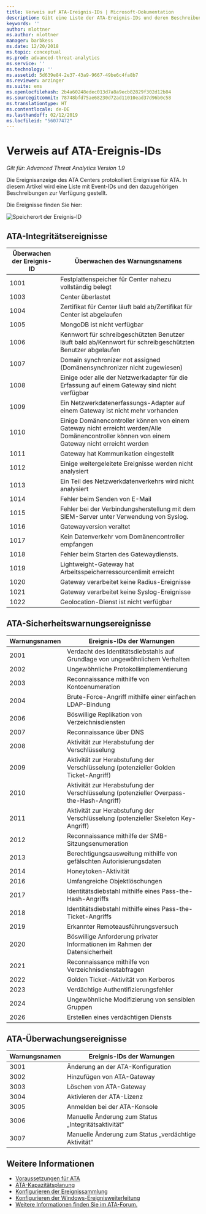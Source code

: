 ```yaml
---
title: Verweis auf ATA-Ereignis-IDs | Microsoft-Dokumentation
description: Gibt eine Liste der ATA-Ereignis-IDs und deren Beschreibungen zurück.
keywords: ''
author: mlottner
ms.author: mlottner
manager: barbkess
ms.date: 12/20/2018
ms.topic: conceptual
ms.prod: advanced-threat-analytics
ms.service: ''
ms.technology: ''
ms.assetid: 5d639e84-2e37-43a9-9667-49be6c4fa8b7
ms.reviewer: arzinger
ms.suite: ems
ms.openlocfilehash: 2b4a60248edec013d7a8a9ecb82829f302d12b84
ms.sourcegitcommit: 78748bfd75ae68230d72ad11010ead37d96b0c58
ms.translationtype: HT
ms.contentlocale: de-DE
ms.lasthandoff: 02/12/2019
ms.locfileid: "56077472"
---
```

# <a name="ata-event-id-reference"></a>Verweis auf ATA-Ereignis-IDs


*Gilt für: Advanced Threat Analytics Version 1.9*

Die Ereignisanzeige des ATA Centers protokolliert Ereignisse für ATA. In diesem Artikel wird eine Liste mit Event-IDs und den dazugehörigen Beschreibungen zur Verfügung gestellt.

Die Ereignisse finden Sie hier:

![Speicherort der Ereignis-ID](./media/event-id-location.png)

## <a name="ata-health-events"></a>ATA-Integritätsereignisse

|Überwachen der Ereignis-ID| Überwachen des Warnungsnamens|
|---------|---------------|
|1001|Festplattenspeicher für Center nahezu vollständig belegt|
|1003|Center überlastet|
|1004|Zertifikat für Center läuft bald ab/Zertifikat für Center ist abgelaufen|
|1005|MongoDB ist nicht verfügbar|
|1006|Kennwort für schreibgeschützten Benutzer läuft bald ab/Kennwort für schreibgeschützten Benutzer abgelaufen|
|1007|Domain synchronizer not assigned (Domänensynchronizer nicht zugewiesen)|
|1008|Einige oder alle der Netzwerkadapter für die Erfassung auf einem Gateway sind nicht verfügbar|
|1009|Ein Netzwerkdatenerfassungs-Adapter auf einem Gateway ist nicht mehr vorhanden|
|1010|Einige Domänencontroller können von einem Gateway nicht erreicht werden/Alle Domänencontroller können von einem Gateway nicht erreicht werden|
|1011|Gateway hat Kommunikation eingestellt|
|1012|Einige weitergeleitete Ereignisse werden nicht analysiert|
|1013|Ein Teil des Netzwerkdatenverkehrs wird nicht analysiert|
|1014|Fehler beim Senden von E-Mail|
|1015|Fehler bei der Verbindungsherstellung mit dem SIEM-Server unter Verwendung von Syslog.|
|1016|Gatewayversion veraltet|
|1017|Kein Datenverkehr vom Domänencontroller empfangen|
|1018|Fehler beim Starten des Gatewaydiensts.|
|1019|Lightweight-Gateway hat Arbeitsspeicherressourcenlimit erreicht|
|1020|Gateway verarbeitet keine Radius-Ereignisse|
|1021|Gateway verarbeitet keine Syslog-Ereignisse|
|1022|Geolocation-Dienst ist nicht verfügbar|
 
## <a name="ata-security-alert-events"></a>ATA-Sicherheitswarnungsereignisse

|Warnungsnamen|Ereignis-IDs der Warnungen|
|---------|---------------|
|2001|Verdacht des Identitätsdiebstahls auf Grundlage von ungewöhnlichem Verhalten|
|2002|Ungewöhnliche Protokollimplementierung|
|2003|Reconnaissance mithilfe von Kontoenumeration|
|2004|Brute-Force-Angriff mithilfe einer einfachen LDAP-Bindung|
|2006|Böswillige Replikation von Verzeichnisdiensten|
|2007|Reconnaissance über DNS|
|2008|Aktivität zur Herabstufung der Verschlüsselung|
|2009|Aktivität zur Herabstufung der Verschlüsselung (potenzieller Golden Ticket-Angriff)|
|2010|Aktivität zur Herabstufung der Verschlüsselung (potenzieller Overpass-the-Hash-Angriff)|
|2011|Aktivität zur Herabstufung der Verschlüsselung (potenzieller Skeleton Key-Angriff)|
|2012|Reconnaissance mithilfe der SMB-Sitzungsenumeration|
|2013|Berechtigungsausweitung mithilfe von gefälschten Autorisierungsdaten|
|2014|Honeytoken-Aktivität|
|2016|Umfangreiche Objektlöschungen|
|2017|Identitätsdiebstahl mithilfe eines Pass-the-Hash-Angriffs|
|2018|Identitätsdiebstahl mithilfe eines Pass-the-Ticket-Angriffs|
|2019|Erkannter Remoteausführungsversuch|
|2020|Böswillige Anforderung privater Informationen im Rahmen der Datensicherheit|
|2021|Reconnaissance mithilfe von Verzeichnisdienstabfragen|
|2022|Golden Ticket-Aktivität von Kerberos|
|2023|Verdächtige Authentifizierungsfehler|
|2024|Ungewöhnliche Modifizierung von sensiblen Gruppen|
|2026|Erstellen eines verdächtigen Diensts|

## <a name="ata-auditing-events"></a>ATA-Überwachungsereignisse

|Warnungsnamen|Ereignis-IDs der Warnungen|
|---------|---------------|
|3001|Änderung an der ATA-Konfiguration|
|3002|Hinzufügen von ATA-Gateway|
|3003|Löschen von ATA-Gateway|
|3004|Aktivieren der ATA-Lizenz|
|3005|Anmelden bei der ATA-Konsole|
|3006|Manuelle Änderung zum Status „Integritätsaktivität“|
|3007|Manuelle Änderung zum Status „verdächtige Aktivität“|

## <a name="see-also"></a>Weitere Informationen
- [Voraussetzungen für ATA](ata-prerequisites.md)
- [ATA-Kapazitätsplanung](ata-capacity-planning.md)
- [Konfigurieren der Ereignissammlung](configure-event-collection.md)
- [Konfigurieren der Windows-Ereignisweiterleitung](configure-event-collection.md)
- [Weitere Informationen finden Sie im ATA-Forum.](https://social.technet.microsoft.com/Forums/security/home?forum=mata)
